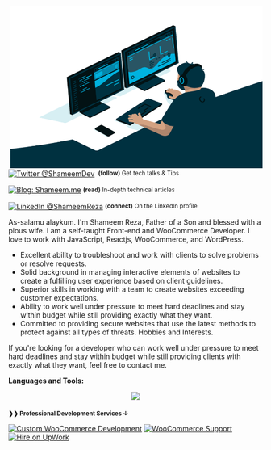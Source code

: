 
<img align="right" alt="GIF" src="https://github.com/shameemreza/shameemreza/blob/master/code.gif?raw=true" width="500" height="320" />

<div align="left">
    <p><a href="https://twitter.com/shameemdev/"><img alt="Twitter @ShameemDev" align="center" src="https://img.shields.io/badge/-@ShameemDev-gray.svg?colorA=6A788D&colorB=1da1f2&style=for-the-badge" /></a>&nbsp;<small> <strong>(follow)</strong> Get tech talks & Tips</small></p>
    <p><a href="https://shameem.me/"><img alt="Blog: Shameem.me" align="center" src="https://img.shields.io/badge/-MY%20BLOG-gray.svg?colorA=6A788D&colorB=6A788D&style=for-the-badge" /></a>&nbsp;<small><strong>(read)</strong> In-depth technical articles</small></p>
    <p><a href="https://www.linkedin.com/in/shameemreza/"><img alt="LinkedIn @ShameemReza" align="center" src="https://img.shields.io/badge/LINKEDIN-gray.svg?colorA=6A788D&colorB=6A788D&style=for-the-badge" /></a>&nbsp;<small><strong>(connect)</strong> On the LinkedIn profile</small></p>
</div>

As-salamu alaykum. I'm Shameem Reza, Father of a Son and blessed with a pious wife. I am a self-taught Front-end and WooCommerce Developer. I love to work with JavaScript, Reactjs, WooCommerce, and WordPress.

- Excellent ability to troubleshoot and work with clients to solve problems or resolve requests.
- Solid background in managing interactive elements of websites to create a fulfilling user experience based on client guidelines.
- Superior skills in working with a team to create websites exceeding customer expectations.
- Ability to work well under pressure to meet hard deadlines and stay within budget while still providing exactly what they want.
- Committed to providing secure websites that use the latest methods to protect against all types of threats. Hobbies and Interests.

If you're looking for a developer who can work well under pressure to meet hard deadlines and stay within budget while still providing clients with exactly what they want, feel free to contact me.

**Languages and Tools:**

<p align="center">
  <a href="https://shameem.dev">
    <img src="https://skillicons.dev/icons?i=js,wordpress,tailwind,bootstrap,react,nextjs,php,git" />
  </a>
</p>

<small><strong>❯❯ Professional Development Services ↓</strong></small>

[![Custom WooCommerce Development](https://img.shields.io/badge/WordPress-Custom%20Development%20%E2%86%92-gray.svg?colorA=46d1fd&colorB=1389FD&style=for-the-badge)][n] [![WooCommerce Support](https://img.shields.io/badge/WordPress-Support%20Service%20%E2%86%92-gray.svg?colorA=ec3b6e&colorB=D12053&style=for-the-badge)][v] [![Hire on UpWork](https://img.shields.io/badge/UpWork-Custom%20Development%20%E2%86%92-gray.svg?colorA=6B999F&colorB=6A788D&style=for-the-badge)][d]

[s]: https://shameem.me
[n]: https://orixlab.net/wordpress-development-services/?utm_source=github&utm_medium=referral&utm_campaign=profile
[v]: https://orixlab.net/wordpress-support-service/?utm_source=github&utm_medium=referral&utm_campaign=profile
[d]: https://www.upwork.com/freelancers/~0100a77b17fd7d11ee?utm_source=github&utm_medium=referral&utm_campaign=profile
[g]: https://github.com/ShameemReza
